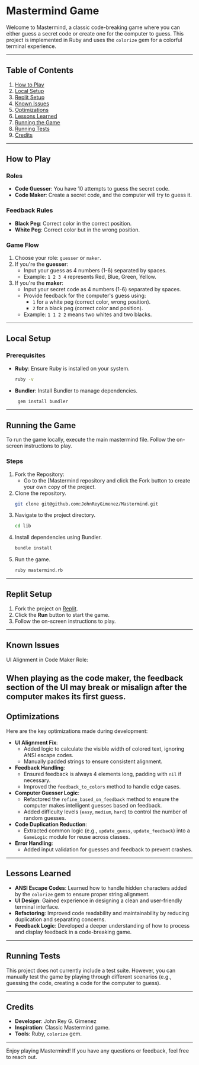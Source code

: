 # Mastermind Game

Welcome to Mastermind, a classic code-breaking game where you can either guess a secret code or create one for the computer to guess. This project is implemented in Ruby and uses the `colorize` gem for a colorful terminal experience.

---

## Table of Contents
1. [How to Play](#how-to-play)
2. [Local Setup](#local-setup)
3. [Replit Setup](#replit-setup)
4. [Known Issues](#known-issues)
5. [Optimizations](#optimizations)
6. [Lessons Learned](#lessons-learned)
7. [Running the Game](#running-the-game)
8. [Running Tests](#running-tests)
9. [Credits](#credits)

---

## How to Play

### Roles
- **Code Guesser**: You have 10 attempts to guess the secret code.
- **Code Maker**: Create a secret code, and the computer will try to guess it.

### Feedback Rules
- **Black Peg**: Correct color in the correct position.
- **White Peg**: Correct color but in the wrong position.

### Game Flow
1. Choose your role: `guesser` or `maker`.
2. If you're the **guesser**:
   - Input your guess as 4 numbers (1-6) separated by spaces.
   - Example: `1 2 3 4` represents Red, Blue, Green, Yellow.
3. If you're the **maker**:
   - Input your secret code as 4 numbers (1-6) separated by spaces.
   - Provide feedback for the computer's guess using:
     - `1` for a white peg (correct color, wrong position).
     - `2` for a black peg (correct color and position).
   - Example: `1 1 2 2` means two whites and two blacks.

---

## Local Setup

### Prerequisites
- **Ruby**: Ensure Ruby is installed on your system.
   ```bash
  ruby -v
- **Bundler**: Install Bundler to manage dependencies.
  ```bash
   gem install bundler
---

## Running the Game
To run the game locally, execute the main mastermind file. Follow the on-screen instructions to play.

### Steps
1. Fork the Repository:
   - Go to the [Mastermind[](https://github.com/JohnReyGimenez/Mastermind) repository and click the Fork button to create your own copy of the project.
2. Clone the repository.
   ```bash
   git clone git@github.com:JohnReyGimenez/Mastermind.git
3. Navigate to the project directory.
   ```bash
   cd lib
4. Install dependencies using Bundler.
   ```bash
   bundle install
5. Run the game.
   ```bash
   ruby mastermind.rb

---

## Replit Setup
1. Fork the project on [Replit](https://replit.com/@gimenezjr5/Tic-Tac-Toe?v=1).
2. Click the **Run** button to start the game.
3. Follow the on-screen instructions to play.

---

## Known Issues
UI Alignment in Code Maker Role:

When playing as the code maker, the feedback section of the UI may break or misalign after the computer makes its first guess.
---

## Optimizations
Here are the key optimizations made during development:
- **UI Alignment Fix**:
  - Added logic to calculate the visible width of colored text, ignoring ANSI escape codes.
  - Manually padded strings to ensure consistent alignment.
- **Feedback Handling**:
  - Ensured feedback is always 4 elements long, padding with `nil` if necessary.
  - Improved the `feedback_to_colors` method to handle edge cases.
- **Computer Guesser Logic**:
  - Refactored the `refine_based_on_feedback` method to ensure the computer makes intelligent guesses based on feedback.
  - Added difficulty levels (`easy`, `medium`, `hard`) to control the number of random guesses.
- **Code Duplication Reduction**:
  - Extracted common logic (e.g., `update_guess`, `update_feedback`) into a `GameLogic` module for reuse across classes.
- **Error Handling**:
  - Added input validation for guesses and feedback to prevent crashes.

---

## Lessons Learned
- **ANSI Escape Codes**: Learned how to handle hidden characters added by the `colorize` gem to ensure proper string alignment.
- **UI Design**: Gained experience in designing a clean and user-friendly terminal interface.
- **Refactoring**: Improved code readability and maintainability by reducing duplication and separating concerns.
- **Feedback Logic**: Developed a deeper understanding of how to process and display feedback in a code-breaking game.

---

## Running Tests
This project does not currently include a test suite. However, you can manually test the game by playing through different scenarios (e.g., guessing the code, creating a code for the computer to guess).

---

## Credits
- **Developer**: John Rey G. Gimenez
- **Inspiration**: Classic Mastermind game.
- **Tools**: Ruby, `colorize` gem.

---

Enjoy playing Mastermind! If you have any questions or feedback, feel free to reach out.
